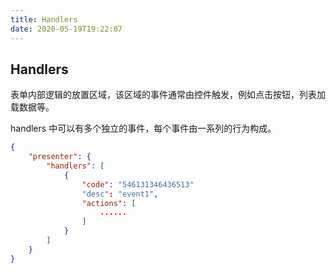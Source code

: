 ```yaml
---
title: Handlers
date: 2020-05-19T19:22:07
---
```


## Handlers

表单内部逻辑的放置区域，该区域的事件通常由控件触发，例如点击按钮，列表加载数据等。

handlers 中可以有多个独立的事件，每个事件由一系列的行为构成。

```json
{
    "presenter": {
        "handlers": [
            {
                "code": "546131346436513"
                "desc": "event1",
                "actions": [
                    ......
                ]
            }
        ]
    }
}
```
